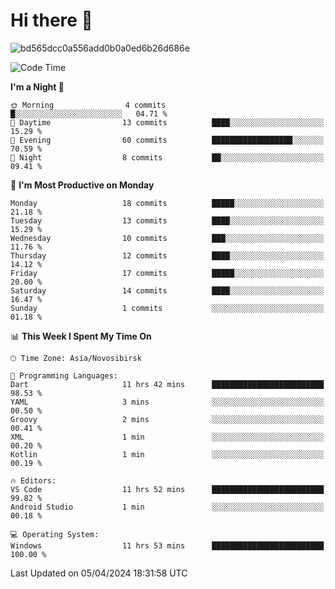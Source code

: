 # Hi there 👋


![bd565dcc0a556add0b0a0ed6b26d686e](https://github.com/Netall0/Netall0/assets/113532176/3b1d4b44-6a21-4538-a6ec-2ba2a7c53f63)



<!--START_SECTION:waka-->
![Code Time](http://img.shields.io/badge/Code%20Time-200%20hrs%2030%20mins-blue)

**I'm a Night 🦉** 

```text
🌞 Morning                4 commits           █░░░░░░░░░░░░░░░░░░░░░░░░   04.71 % 
🌆 Daytime                13 commits          ████░░░░░░░░░░░░░░░░░░░░░   15.29 % 
🌃 Evening                60 commits          ██████████████████░░░░░░░   70.59 % 
🌙 Night                  8 commits           ██░░░░░░░░░░░░░░░░░░░░░░░   09.41 % 
```
📅 **I'm Most Productive on Monday** 

```text
Monday                   18 commits          █████░░░░░░░░░░░░░░░░░░░░   21.18 % 
Tuesday                  13 commits          ████░░░░░░░░░░░░░░░░░░░░░   15.29 % 
Wednesday                10 commits          ███░░░░░░░░░░░░░░░░░░░░░░   11.76 % 
Thursday                 12 commits          ████░░░░░░░░░░░░░░░░░░░░░   14.12 % 
Friday                   17 commits          █████░░░░░░░░░░░░░░░░░░░░   20.00 % 
Saturday                 14 commits          ████░░░░░░░░░░░░░░░░░░░░░   16.47 % 
Sunday                   1 commits           ░░░░░░░░░░░░░░░░░░░░░░░░░   01.18 % 
```


📊 **This Week I Spent My Time On** 

```text
🕑︎ Time Zone: Asia/Novosibirsk

💬 Programming Languages: 
Dart                     11 hrs 42 mins      █████████████████████████   98.53 % 
YAML                     3 mins              ░░░░░░░░░░░░░░░░░░░░░░░░░   00.50 % 
Groovy                   2 mins              ░░░░░░░░░░░░░░░░░░░░░░░░░   00.41 % 
XML                      1 min               ░░░░░░░░░░░░░░░░░░░░░░░░░   00.20 % 
Kotlin                   1 min               ░░░░░░░░░░░░░░░░░░░░░░░░░   00.19 % 

🔥 Editors: 
VS Code                  11 hrs 52 mins      █████████████████████████   99.82 % 
Android Studio           1 min               ░░░░░░░░░░░░░░░░░░░░░░░░░   00.18 % 

💻 Operating System: 
Windows                  11 hrs 53 mins      █████████████████████████   100.00 % 
```


 Last Updated on 05/04/2024 18:31:58 UTC
<!--END_SECTION:waka-->


